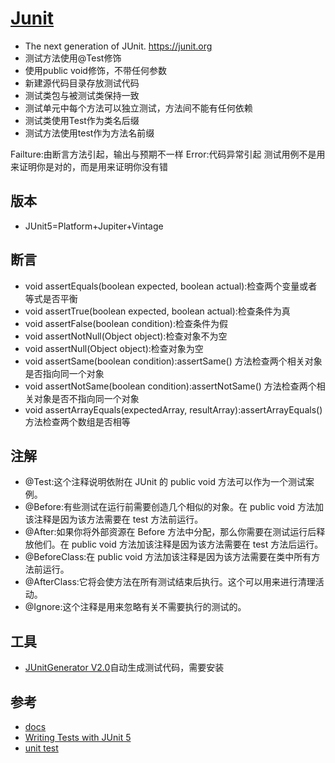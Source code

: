 # [Junit](https://github.com/junit-team/junit5)

* The next generation of JUnit. <https://junit.org>
* 测试方法使用@Test修饰
* 使用public void修饰，不带任何参数
* 新建源代码目录存放测试代码
* 测试类包与被测试类保持一致
* 测试单元中每个方法可以独立测试，方法间不能有任何依赖
* 测试类使用Test作为类名后缀
* 测试方法使用test作为方法名前缀

Failture:由断言方法引起，输出与预期不一样
Error:代码异常引起
测试用例不是用来证明你是对的，而是用来证明你没有错

## 版本

* JUnit5=Platform+Jupiter+Vintage

## 断言

* void assertEquals(boolean expected, boolean actual):检查两个变量或者等式是否平衡
* void assertTrue(boolean expected, boolean actual):检查条件为真
* void assertFalse(boolean condition):检查条件为假
* void assertNotNull(Object object):检查对象不为空
* void assertNull(Object object):检查对象为空
* void assertSame(boolean condition):assertSame() 方法检查两个相关对象是否指向同一个对象
* void assertNotSame(boolean condition):assertNotSame() 方法检查两个相关对象是否不指向同一个对象
* void assertArrayEquals(expectedArray, resultArray):assertArrayEquals() 方法检查两个数组是否相等

## 注解

* @Test:这个注释说明依附在 JUnit 的 public void 方法可以作为一个测试案例。
* @Before:有些测试在运行前需要创造几个相似的对象。在 public void 方法加该注释是因为该方法需要在 test 方法前运行。
* @After:如果你将外部资源在 Before 方法中分配，那么你需要在测试运行后释放他们。在 public void 方法加该注释是因为该方法需要在 test 方法后运行。
* @BeforeClass:在 public void 方法加该注释是因为该方法需要在类中所有方法前运行。
* @AfterClass:它将会使方法在所有测试结束后执行。这个可以用来进行清理活动。
* @Ignore:这个注释是用来忽略有关不需要执行的测试的。

## 工具

* [JUnitGenerator V2.0](link)自动生成测试代码，需要安装

## 参考

* [docs](https://junit.org/junit5/docs/current/user-guide/)
* [Writing Tests with JUnit 5](https://blog.jetbrains.com/idea/2020/09/writing-tests-with-junit-5/)
* [unit test](https://mkyong.com/unittest/)
